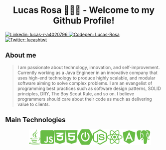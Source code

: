 <h1 align="center">Lucas Rosa 👨🏻‍💻 - Welcome to my Github Profile!</h1>
<p>
    <a href="https://www.linkedin.com/in/lucas-r-a4020796/" target="_blank">
        <img alt="Linkedin: lucas-r-a4020796" src="https://img.shields.io/badge/Linkedin-Profile-blue" />
    </a>
    <a href="https://codepen.io/Lucas-Rosa" target="_blank">
        <img alt="Codepen: Lucas-Rosa" src="https://img.shields.io/badge/Codepen-Profile-brightgreen" />
    </a>
  <a href="https://twitter.com/lucashtwt" target="_blank">
    <img alt="Twitter: lucashtwt" src="https://img.shields.io/twitter/follow/lucashtwt.svg?style=social" />
  </a>
</p>

## About me

> I am passionate about technology, innovation, and self-improvement. Currently working as a Java Engineer in an innovative company that uses high-end technology to produce highly scalable, and modular software aiming to solve complex problems. I am an evangelist of programming best practices such as software design patterns, SOLID principles, DRY, The Boy Scout Rule, and so on. I believe programmers should care about their code as much as delivering value to clients.

## Main Technologies

<div style="margin:auto;width:70%;display:flex;justify-content:space-between;align-items:center">
  <img title="Java" alt="java" src="img/java-brands.svg" width="50" height="50" />
  <img title="Javascript" alt="js" src="img/js-square-brands.svg" width="50" height="50" />
  <img title="CSS" alt="css" src="img/css3-alt-brands.svg" width="50" height="50" />
  <img title="HTML" alt="html" src="img/html5-brands.svg" width="50" height="50" />
  <img title="Spring Boot" alt="spring" src="img/spring-boot.svg" width="50" height="50" />
  <img title="Node" alt="node" src="img/node-js-brands.svg" width="50" height="50" />
  <img title="React" alt="react" src="img/react-brands.svg" width="50" height="50" />
  <img title="Angular" alt="angular" src="img/angular-brands.svg" width="50" height="50" />
  <img title="PostgreSQL" alt="psql" src="img/Postgresql_elephant.svg" width="50" height="50" />
</div>
